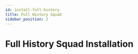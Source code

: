 ```yaml
---
id: install-full-history
title: Full History Squad
sidebar_position: 2
---
```


# Full History Squad Installation
